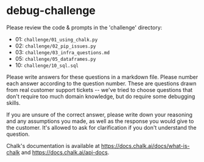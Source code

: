 # debug-challenge

Please review the code & prompts in the 'challenge' directory:

- 01: `challenge/01_using_chalk.py`
- 02: `challenge/02_pip_issues.py`
- 03: `challenge/03_infra_questions.md`
- 05: `challenge/05_dataframes.py`
- 10: `challenge/10_sql.sql`

Please write answers for these questions in a markdown file. Please number each answer according to the question number.
These are questions drawn from real customer support tickets -- we've tried to choose questions that don't require
too much domain knowledge, but do require some debugging skills.

If you are unsure of the correct answer, please write down your reasoning and any assumptions you made, as well
as the response you would give to the customer. It's allowed to ask for clarification if you don't understand 
the question.

Chalk's documentation is available at https://docs.chalk.ai/docs/what-is-chalk and https://docs.chalk.ai/api-docs.